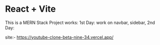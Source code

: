 # React + Vite
This is a MERN Stack Project
works:
  1st Day: work on navbar, sidebar,
  2nd Day:

site:- https://youtube-clone-beta-nine-34.vercel.app/
